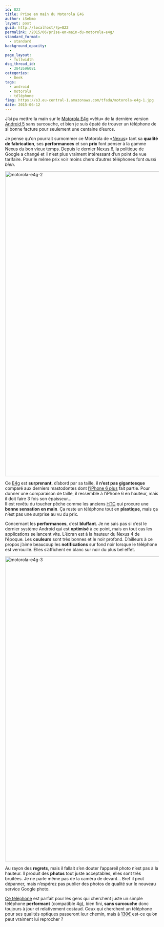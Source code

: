 ```yaml
---
id: 822
title: Prise en main du Motorola E4G
author: iSebmo
layout: post
guid: http://localhost/?p=822
permalink: /2015/06/prise-en-main-du-motorola-e4g/
standard_format:
  - standard
background_opacity:
  - 
page_layout:
  - fullwidth
dsq_thread_id:
  - 3842696081
categories:
  - Geek
tags:
  - android
  - motorola
  - téléphone
fimg: https://s3.eu-central-1.amazonaws.com/tfada/motorola-e4g-1.jpg
date: 2015-06-12
---
```

J’ai pu mettre la main sur le [Motorola E4g][1] «vêtu» de la dernière version [Android 5][2] sans surcouche, et bien je suis épaté de trouver un téléphone de si bonne facture pour seulement une centaine d’euros.

Je pense qu’on pourrait surnommer ce Motorola de «[Nexus][3]» tant sa **qualité de fabrication**, ses **performances** et son **prix** font penser à la gamme Nexus du bon vieux temps. Depuis le dernier [Nexus 6][3], la politique de Google a changé et il n’est plus vraiment intéressant d’un point de vue tarifaire. Pour le même prix voir moins chers d’autres téléphones font *aussi bien*.

[<img class="aligncenter size-full wp-image-826" src="https://s3.eu-central-1.amazonaws.com/tfada/motorola-e4g-2.jpg" alt="motorola-e4g-2" width="750" height="1000" />][4]

Ce [E4g][1] est **surprenant**, d’abord par sa taille, il **n’est pas gigantesque** comparé aux derniers mastodontes dont [l’iPhone 6 plus][5] fait partie. Pour donner une comparaison de taille, il ressemble à l’iPhone 6 en hauteur, mais il doit faire 3 fois son épaisseur…  
Il est revêtu du toucher pêche comme les anciens [HTC][6] qui procure une **bonne sensation en main**. Ça reste un téléphone tout en **plastique**, mais ça n’est pas une surprise au vu du prix.

Concernant les **performances**, c’est **bluffant**. Je ne sais pas si c’est le dernier système Android qui est **optimisé** à ce point, mais en tout cas les applications se lancent vite. L’écran est à la hauteur du Nexus 4 de l’époque. Les **couleurs** sont très bonnes et le noir profond. D’ailleurs à ce propos j’aime beaucoup les **notifications** sur fond noir lorsque le téléphone est verrouillé. Elles s’affichent en blanc sur noir du plus bel effet.

[<img class="aligncenter size-full wp-image-827" src="https://s3.eu-central-1.amazonaws.com/tfada/motorola-e4g-3.jpg" alt="motorola-e4g-3" width="750" height="1000" />][7]

Au rayon des **regrets**, mais il fallait s’en douter l’appareil photo n’est pas à la hauteur. Il produit des **photos** tout juste acceptables, elles sont très bruitées. Je ne parle même pas de la caméra de devant… Bref il peut dépanner, mais n’espérez pas publier des photos de qualité sur le nouveau service Google photo.

[Ce téléphone][1] est parfait pour les gens qui cherchent juste un simple téléphone **performant** (compatible 4g), bien fini, **sans surcouche** donc toujours à jour et relativement costaud. Ceux qui cherchent un téléphone pour ses qualités optiques passeront leur chemin, mais à [130€ ][1]est-ce qu’on peut vraiment lui reprocher ?

 [1]: http://www.amazon.fr/Motorola-Moto-4G-Smartphone-d%C3%A9bloqu%C3%A9/dp/B00TYEGUW0/ref=sr_1_3?ie=UTF8&qid=1434107952&sr=8-3&keywords=e4g&tag=tfadafr-21
 [2]: https://www.google.fr/url?sa=t&rct=j&q=&esrc=s&source=web&cd=1&cad=rja&uact=8&ved=0CCEQFjAAahUKEwiZ5OrFhIrGAhXKVRQKHXNgAEU&url=http%3A%2F%2Fwww.frandroid.com%2Fandroid-5-0-lollipop&ei=TMB6VZmODMqrUfPAgagE&usg=AFQjCNFjLyokeE7Yq6h8aSmtZr68Q3Mp8w&sig2=ywnLYATtBGZxpCH7WIWe-g&bvm=bv.95515949,d.ZGU
 [3]: http://www.amazon.fr/Motorola-Nexus-Smartphone-d%C3%A9bloqu%C3%A9-Ecran/dp/B00OZ4T7HO/ref=sr_1_1?ie=UTF8&qid=1434108000&sr=8-1&keywords=nexus&tag=tfadafr-21
 [4]: https://s3.eu-central-1.amazonaws.com/tfada/motorola-e4g-2.jpg
 [5]: http://www.amazon.fr/Apple-iPhone-Plus-Smartphone-d%C3%A9bloqu%C3%A9/dp/B00NGOC16S/ref=sr_1_2?ie=UTF8&qid=1434108113&sr=8-2&keywords=iphone+6+plus&tag=tfadafr-21
 [6]: http://www.amazon.fr/HTC-Desire-Smartphone-d%C3%A9bloqu%C3%A9-Android/dp/B00JE86OQS/ref=sr_1_8?ie=UTF8&qid=1434108135&sr=8-8&keywords=htc&tag=tfadafr-21
 [7]: https://s3.eu-central-1.amazonaws.com/tfada/motorola-e4g-3.jpg